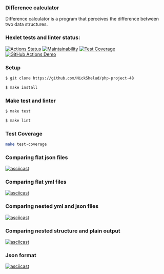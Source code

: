 ### Difference calculator
<p>Difference calculator is a program that perceives the difference between two data structures.</p>

### Hexlet tests and linter status:
[![Actions Status](https://github.com/NickShelud/php-project-48/workflows/hexlet-check/badge.svg)](https://github.com/NickShelud/php-project-48/actions)
[![Maintainability](https://api.codeclimate.com/v1/badges/7ecc4d78c0301435eac2/maintainability)](https://codeclimate.com/github/NickShelud/php-project-48/maintainability)
[![Test Coverage](https://api.codeclimate.com/v1/badges/7ecc4d78c0301435eac2/test_coverage)](https://codeclimate.com/github/NickShelud/php-project-48/test_coverage)
[![GitHub Actions Demo](https://github.com/NickShelud/php-project-48/actions/workflows/github-actions-demo.yml/badge.svg)](https://github.com/NickShelud/php-project-48/actions/workflows/github-actions-demo.yml)


### Setup
```sh
$ git clone https://github.com/NickShelud/php-project-48

$ make install
```

### Make test and linter
```sh
$ make test

$ make lint
```

### Test Coverage
```sh
make test-coverage
```

### Comparing flat json files
[![asciicast](https://asciinema.org/a/541742.svg)](https://asciinema.org/a/541742)

### Comparing flat yml files
[![asciicast](https://asciinema.org/a/546348.svg)](https://asciinema.org/a/546348)

### Сomparing nested yml and json files
[![asciicast](https://asciinema.org/a/546347.svg)](https://asciinema.org/a/546347)

### Comparing nested structure and plain output
[![asciicast](https://asciinema.org/a/546953.svg)](https://asciinema.org/a/546953)

### Json format
[![asciicast](https://asciinema.org/a/546957.svg)](https://asciinema.org/a/546957)